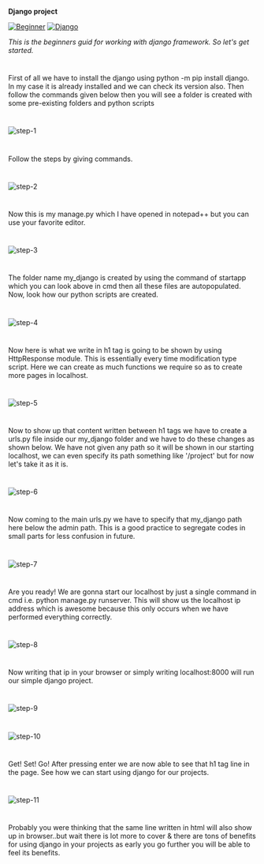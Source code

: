 __Django project__


[![Beginner](https://img.shields.io/badge/Beginners-tomato.svg?style=flat&logo=git)](https://github.com/keshavgbpecdelhi)   [![Django](https://img.shields.io/badge/Django-apple.svg?style=flat&logo=git)](https://github.com/keshavgbpecdelhi)

*This is the beginners guid for working with django framework. So let's get started.*

#
#
First of all we have to install the django using python -m pip install django.
In my case it is already installed and we can check its version also.
Then follow the commands given below then you will see a folder is created with some pre-existing folders and python scripts
#
![step-1](https://github.com/keshavgbpecdelhi/my_first_django_project/blob/master/Screenshot%20(41)_LI.jpg)

#
Follow the steps by giving commands.
#
![step-2](https://github.com/keshavgbpecdelhi/my_first_django_project/blob/master/Screenshot%20(43).png)

#
Now this is my manage.py which I have opened in notepad++ but you can use your favorite editor.
#
![step-3](https://github.com/keshavgbpecdelhi/my_first_django_project/blob/master/Screenshot%20(44).png)

#
The folder name my_django is created by using the command of startapp which you can look above in cmd then all these files are autopopulated. Now, look how our python scripts are created.
#
![step-4](https://github.com/keshavgbpecdelhi/my_first_django_project/blob/master/Screenshot%20(45).png)

#
Now here is what we write in h1 tag is going to be shown by using HttpResponse module. This is essentially every time modification type script. Here we can create as much functions we require so as to create more pages in localhost.
#
![step-5](https://github.com/keshavgbpecdelhi/my_first_django_project/blob/master/Screenshot%20(46).png)

#
Now to show up that content written between h1 tags we have to create a urls.py file inside our my_django folder and we have to do these changes as shown below. We have not given any path so it will be shown in our starting localhost, we can even specify its path something like '/project' but for now let's take it as it is.
#
![step-6](https://github.com/keshavgbpecdelhi/my_first_django_project/blob/master/Screenshot%20(47).png)

#
Now coming to the main urls.py we have to specify that my_django path here below the admin path. This is a good practice to segregate codes in small parts for less confusion in future.
#
![step-7](https://github.com/keshavgbpecdelhi/my_first_django_project/blob/master/Screenshot%20(48).png)

#
Are you ready! We are gonna start our localhost by just a single command in cmd i.e. python manage.py runserver. This will show us the localhost ip address which is awesome because this only occurs when we have performed everything correctly.
#
![step-8](https://github.com/keshavgbpecdelhi/my_first_django_project/blob/master/Screenshot%20(49).png)

#
Now writing that ip in your browser or simply writing localhost:8000 will run our simple django project.
#
![step-9](https://github.com/keshavgbpecdelhi/my_first_django_project/blob/master/Screenshot%20(50).png)

#
#
![step-10](https://github.com/keshavgbpecdelhi/my_first_django_project/blob/master/Screenshot%20(51).png)

#
Get! Set! Go! After pressing enter we are now able to see that h1 tag line in the page. See how we can start using django for our projects. 
#
![step-11](https://github.com/keshavgbpecdelhi/my_first_django_project/blob/master/Screenshot%20(53).png)

#
Probably you were thinking that the same line written in html will also show up in browser..but wait there is lot more to cover & there are tons of benefits for using django in your projects as early you go further you will be able to feel its benefits.
#
